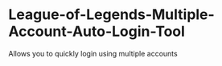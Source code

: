 # League-of-Legends-Multiple-Account-Auto-Login-Tool
Allows you to quickly login using multiple accounts
